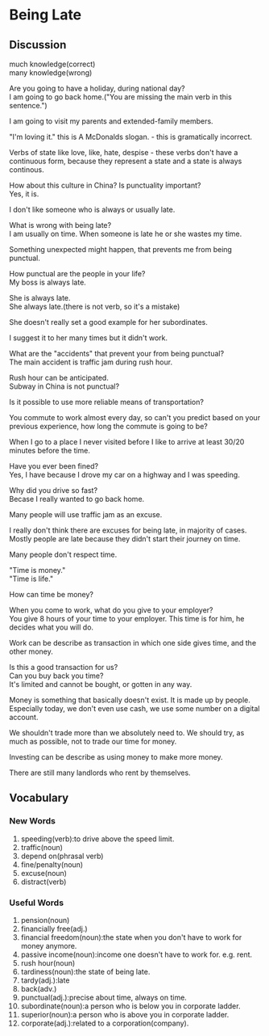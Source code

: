 # Being Late
## Discussion

much knowledge(correct)  
many knowledge(wrong)  

Are you going to have a holiday, during national day?  
I am going to go back home.("You are missing the main verb in this sentence.")  

I am going to visit my parents and extended-family members.  

"I'm loving it." this is A McDonalds slogan. - this is gramatically incorrect. 

Verbs of state like love, like, hate, despise - these verbs don't have a continuous form, because they represent a state and a state is always continous.  

How about this culture in China? Is punctuality important?   
Yes, it is.  

I don't like someone who is always or usually late.  

What is wrong with being late?  
I am usually on time. When someone is late he or she wastes my time.  

Something unexpected might happen, that prevents me from being punctual.  

How punctual are the people in your life?  
My boss is always late.  

She is always late.  
She always late.(there is not verb, so it's a mistake)   

She doesn't really set a good example for her subordinates.  

I suggest it to her many times but it didn't work.  

What are the "accidents" that prevent your from being punctual?  
The main accident is traffic jam during rush hour.  

Rush hour can be anticipated.  
Subway in China is not punctual?  

Is it possible to use more reliable means of transportation?  

You commute to work almost every day, so can't you predict based on your previous experience, how long the commute is going to be?  

When I go to a place I never visited before I like to arrive at least 30/20 minutes before the time.  

Have you ever been fined?  
Yes, I have because I drove my car on a highway and I was speeding.  

Why did you drive so fast?  
Becase I really wanted to go back home.  

Many people will use traffic jam as an excuse.  

I really don't think there are excuses for being late, in majority of cases.  
Mostly people are late because they didn't start their journey on time.  

Many people don't respect time.  

"Time is money."  
"Time is life."  

How can time be money?  

When you come to work, what do you give to your employer?  
You give 8 hours of your time to your employer. This time is for him, he decides what you will do.  

Work can be describe as transaction in which one side gives time, and the other money.  

Is this a good transaction for us?  
Can you buy back you time?  
It's limited and cannot be bought, or gotten in any way.   

Money is something that basically doesn't exist. It is made up by people. Especially today, we don't even use cash, we use some number on a digital account.  

We shouldn't trade more than we absolutely need to. We should try, as much as possible, not to trade our time for money.  

Investing can be describe as using money to make more money.  

There are still many landlords who rent by themselves.  

## Vocabulary
### New Words
1. speeding(verb):to drive above the speed limit.
1. traffic(noun)
1. depend on(phrasal verb)
1. fine/penalty(noun)
1. excuse(noun)
1. distract(verb)

### Useful Words
1. pension(noun)
1. financially free(adj.)
1. financial freedom(noun):the state when you don't have to work for money anymore.
1. passive income(noun):income one doesn't have to work for. e.g. rent.
1. rush hour(noun)
1. tardiness(noun):the state of being late.
1. tardy(adj.):late
1. back(adv.)
1. punctual(adj.):precise about time, always on time.
1. subordinate(noun):a person who is below you in corporate ladder.
1. superior(noun):a person who is above you in corporate ladder.
1. corporate(adj.):related to a corporation(company).
